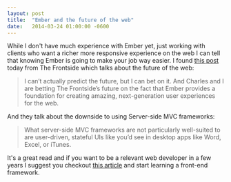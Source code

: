 ```yaml
---
layout: post
title:  "Ember and the future of the web"
date:   2014-03-24 01:00:00 -0600
---
```


While I don't have much experience with Ember yet, just working with clients who want a richer more responsive experience on the web I can tell that knowing Ember is going to make your job way easier. I found [this post](http://frontside.io/blog/2014/02/24/ember-and-the-future-of-the-web.html) today from The Frontside which talks about the future of the web:

> I can’t actually predict the future, but I can bet on it. And Charles and I are betting The Frontside’s future on the fact that Ember provides a foundation for creating amazing, next-generation user experiences for the web.

And they talk about the downside to using Server-side MVC frameworks:

> What server-side MVC frameworks are not particularly well-suited to are user-driven, stateful UIs like you’d see in desktop apps like Word, Excel, or iTunes.

It's a great read and if you want to be a relevant web developer in a few years I suggest you checkout [this article](http://frontside.io/blog/2014/02/24/ember-and-the-future-of-the-web.html) and start learning a front-end framework.
